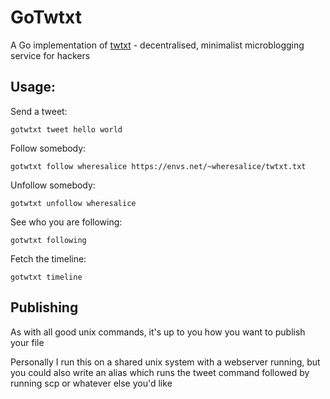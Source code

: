 # GoTwtxt

A Go implementation of [twtxt](https://github.com/buckket/twtxt) - decentralised, minimalist microblogging service for hackers

## Usage:

Send a tweet:

```shell
gotwtxt tweet hello world
```

Follow somebody:

```shell
gotwtxt follow wheresalice https://envs.net/~wheresalice/twtxt.txt
```

Unfollow somebody:

```shell
gotwtxt unfollow wheresalice
```

See who you are following:

```shell
gotwtxt following
```

Fetch the timeline:

```shell
gotwtxt timeline
```

## Publishing

As with all good unix commands, it's up to you how you want to publish your file

Personally I run this on a shared unix system with a webserver running, but you could also write an alias which runs the tweet command followed by running scp or whatever else you'd like